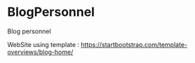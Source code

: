 # BlogPersonnel
Blog personnel


WebSite using template : https://startbootstrap.com/template-overviews/blog-home/
